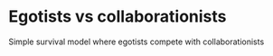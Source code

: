 # Egotists vs collaborationists
 Simple survival model where egotists compete with collaborationists
